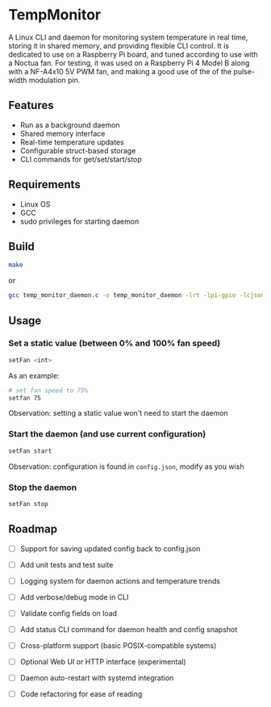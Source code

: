 # TempMonitor

A Linux CLI and daemon for monitoring system temperature in real time, storing it in shared memory, and providing flexible CLI control. It is dedicated to use on a Raspberry Pi board, and tuned according to use with a Noctua fan.
For testing, it was used on a Raspberry Pi 4 Model B along with a NF-A4x10 5V PWM fan, and making a good use of the of the pulse-width modulation pin.

## Features

- Run as a background daemon
- Shared memory interface
- Real-time temperature updates
- Configurable struct-based storage
- CLI commands for get/set/start/stop

## Requirements

- Linux OS
- GCC
- sudo privileges for starting daemon

## Build

```bash
make
```
or

```bash
gcc temp_monitor_daemon.c -o temp_monitor_daemon -lrt -lpi-gpio -lcjson  && gcc setFan.c -o setFan -lrt -lpi-gpio -lcjson
```

## Usage

### Set a static value (between 0% and 100% fan speed)
```bash
setFan <int>
```
As an example:
```bash
# set fan speed to 75%
setfan 75
```
Observation: setting a static value won't need to start the daemon

### Start the daemon (and use current configuration)
```bash
setFan start
```
Observation: configuration is found in `config.json`, modify as you wish

### Stop the daemon
```bash
setFan stop
```

## Roadmap

- [ ] Support for saving updated config back to config.json

- [ ] Add unit tests and test suite

- [ ] Logging system for daemon actions and temperature trends

- [ ] Add verbose/debug mode in CLI

- [ ] Validate config fields on load

- [ ] Add status CLI command for daemon health and config snapshot

- [ ] Cross-platform support (basic POSIX-compatible systems)

- [ ] Optional Web UI or HTTP interface (experimental)

- [ ] Daemon auto-restart with systemd integration

- [ ] Code refactoring for ease of reading